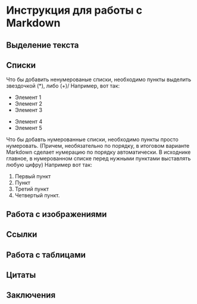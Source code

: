 # Инструкция для работы с Markdown

## Выделение текста

## Списки

Что бы добавить ненумерованые списки, необходимо пункты выделить звездочкой (*), либо (+)/ Например, вот так:

* Элемент 1
* Элемент 2
* Элемент 3 

+ Элемент 4
+ Элемент 5

Что бы добавть нумерованные списки, необходимо пункты просто нумеровать. (Причем, необязательно по порядку, в итоговом варианте Markdown сделает нумерацию по порядку автоматически. В исходнике главное, в нумерованном списке перед нужными пунктами выставлять любую цифру) Например вот так:

1. Первый пункт
2. Пункт
3. Третий пункт 
9. Четвертый пункт.



## Работа с изображениями

## Ссылки

## Работа с таблицами

## Цитаты 

## Заключения

